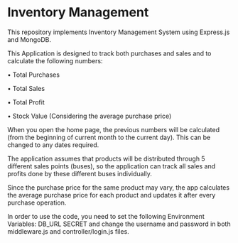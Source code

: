 # Inventory Management

This repository implements Inventory Management System using Express.js and MongoDB.

This Application is designed to track both purchases and sales and to calculate the following numbers:

•	Total Purchases

•	Total Sales

•	Total Profit

•	Stock Value (Considering the average purchase price)

When you open the home page, the previous numbers will be calculated (from the beginning of current month to the current day). This can be changed to any dates required.

The application assumes that products will be distributed through 5 different sales points (buses), so the application can track all sales and profits done by these different buses individually.

Since the purchase price for the same product may vary, the app calculates the average purchase price for each product and updates it after every purchase operation.

In order to use the code, you need to set the following Environment Variables: DB_URL SECRET and change the username and password in both middleware.js and controller/login.js files.
